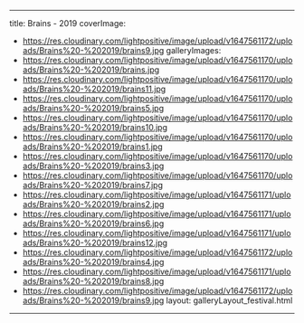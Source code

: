 
---
title: Brains - 2019
coverImage:
  - https://res.cloudinary.com/lightpositive/image/upload/v1647561172/uploads/Brains%20-%202019/brains9.jpg
galleryImages:
   - https://res.cloudinary.com/lightpositive/image/upload/v1647561170/uploads/Brains%20-%202019/brains.jpg
   - https://res.cloudinary.com/lightpositive/image/upload/v1647561170/uploads/Brains%20-%202019/brains11.jpg
   - https://res.cloudinary.com/lightpositive/image/upload/v1647561170/uploads/Brains%20-%202019/brains5.jpg
   - https://res.cloudinary.com/lightpositive/image/upload/v1647561170/uploads/Brains%20-%202019/brains10.jpg
   - https://res.cloudinary.com/lightpositive/image/upload/v1647561170/uploads/Brains%20-%202019/brains1.jpg
   - https://res.cloudinary.com/lightpositive/image/upload/v1647561170/uploads/Brains%20-%202019/brains3.jpg
   - https://res.cloudinary.com/lightpositive/image/upload/v1647561170/uploads/Brains%20-%202019/brains7.jpg
   - https://res.cloudinary.com/lightpositive/image/upload/v1647561171/uploads/Brains%20-%202019/brains2.jpg
   - https://res.cloudinary.com/lightpositive/image/upload/v1647561171/uploads/Brains%20-%202019/brains6.jpg
   - https://res.cloudinary.com/lightpositive/image/upload/v1647561171/uploads/Brains%20-%202019/brains12.jpg
   - https://res.cloudinary.com/lightpositive/image/upload/v1647561172/uploads/Brains%20-%202019/brains4.jpg
   - https://res.cloudinary.com/lightpositive/image/upload/v1647561171/uploads/Brains%20-%202019/brains8.jpg
   - https://res.cloudinary.com/lightpositive/image/upload/v1647561172/uploads/Brains%20-%202019/brains9.jpg
layout: galleryLayout_festival.html
---
